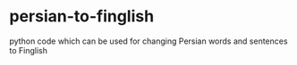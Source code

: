 # persian-to-finglish
python code which can be used for changing Persian words and sentences to Finglish
